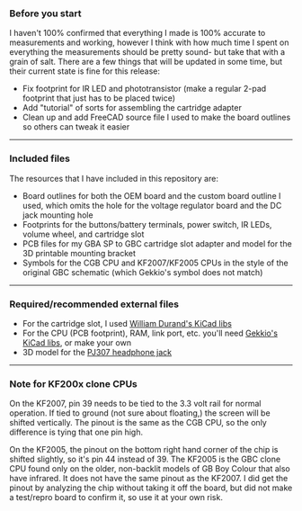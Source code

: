 ### Before you start
I haven't 100% confirmed that everything I made is 100% accurate to measurements and working, however I think with how much time I spent on everything the measurements should be pretty sound- but take that with a grain of salt. There are a few things that will be updated in some time, but their current state is fine for this release:
- Fix footprint for IR LED and phototransistor (make a regular 2-pad footprint that just has to be placed twice)
- Add "tutorial" of sorts for assembling the cartridge adapter
- Clean up and add FreeCAD source file I used to make the board outlines so others can tweak it easier

---

### Included files
The resources that I have included in this repository are:
- Board outlines for both the OEM board and the custom board outline I used, which omits the hole for the voltage regulator board and the DC jack mounting hole
- Footprints for the buttons/battery terminals, power switch, IR LEDs, volume wheel, and cartridge slot
- PCB files for my GBA SP to GBC cartridge slot adapter and model for the 3D printable mounting bracket
- Symbols for the CGB CPU and KF2007/KF2005 CPUs in the style of the original GBC schematic (which Gekkio's symbol does not match)

---

### Required/recommended external files
- For the cartridge slot, I used [William Durand's KiCad libs](https://github.com/willdurand/kicad-libs)
- For the CPU (PCB footprint), RAM, link port, etc. you'll need [Gekkio's KiCad libs](https://github.com/Gekkio/gekkio-kicad-libs), or make your own
- 3D model for the [PJ307 headphone jack](https://grabcad.com/library/pj-307-stereo-connector-1)

---

### Note for KF200x clone CPUs
On the KF2007, pin 39 needs to be tied to the 3.3 volt rail for normal operation. If tied to ground (not sure about floating,) the screen will be shifted vertically. The pinout is the same as the CGB CPU, so the only difference is tying that one pin high.

On the KF2005, the pinout on the bottom right hand corner of the chip is shifted slightly, so it's pin 44 instead of 39. The KF2005 is the GBC clone CPU found only on the older, non-backlit models of GB Boy Colour that also have infrared. It does not have the same pinout as the KF2007. I did get the pinout by analyzing the chip without taking it off the board, but did not make a test/repro board to confirm it, so use it at your own risk.
